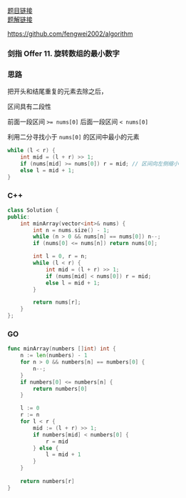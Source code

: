 [题目链接](https://leetcode-cn.com/problems/xuan-zhuan-shu-zu-de-zui-xiao-shu-zi-lcof/)  
[题解链接](https://leetcode-cn.com/problems/xuan-zhuan-shu-zu-de-zui-xiao-shu-zi-lcof/solution/jz11-fengwei2002-by-kycu-vudg/)

https://github.com/fengwei2002/algorithm

### 剑指 Offer 11. 旋转数组的最小数字

### 思路

把开头和结尾重复的元素去除之后，

区间具有二段性 

前面一段区间 `>= nums[0]`
后面一段区间 `< nums[0]`

利用二分寻找小于 `nums[0]` 的区间中最小的元素 

``` cpp
while (l < r) {
    int mid = (l + r) >> 1;
    if (nums[mid] >= nums[0]) r = mid; // 区间向左侧缩小
    else l = mid + 1;
}
```

### C++

``` cpp
class Solution {
public:
    int minArray(vector<int>& nums) {
        int n = nums.size() - 1;
        while (n > 0 && nums[n] == nums[0]) n--;
        if (nums[0] <= nums[n]) return nums[0];

        int l = 0, r = n;
        while (l < r) {
            int mid = (l + r) >> 1;
            if (nums[mid] < nums[0]) r = mid;
            else l = mid + 1;
        }

        return nums[r];
    }
};
```

### GO

``` go
func minArray(numbers []int) int {
    n := len(numbers) - 1
    for n > 0 && numbers[n] == numbers[0] {
        n--;
    }
    if numbers[0] <= numbers[n] {
        return numbers[0]
    }

    l := 0
    r := n
    for l < r {
        mid := (l + r) >> 1;
        if numbers[mid] < numbers[0] {
            r = mid
        } else {
            l = mid + 1
        }
    }
    
    return numbers[r]
}
```